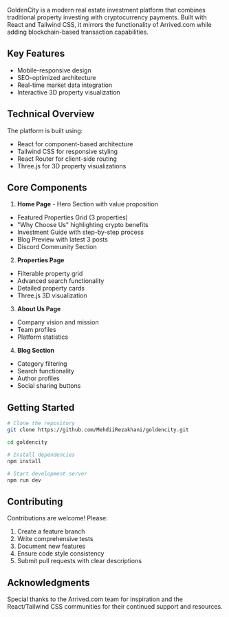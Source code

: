 GoldenCity is a modern real estate investment platform that combines traditional property investing with cryptocurrency payments. Built with React and Tailwind CSS, it mirrors the functionality of Arrived.com while adding blockchain-based transaction capabilities.

## Key Features

- Mobile-responsive design
- SEO-optimized architecture
- Real-time market data integration
- Interactive 3D property visualization

## Technical Overview

The platform is built using:

- React for component-based architecture
- Tailwind CSS for responsive styling
- React Router for client-side routing
- Three.js for 3D property visualizations

## Core Components

1. **Home Page** - Hero Section with value proposition

- Featured Properties Grid (3 properties)
- "Why Choose Us" highlighting crypto benefits
- Investment Guide with step-by-step process
- Blog Preview with latest 3 posts
- Discord Community Section

2. **Properties Page**

- Filterable property grid
- Advanced search functionality
- Detailed property cards
- Three.js 3D visualization

3. **About Us Page**

- Company vision and mission
- Team profiles
- Platform statistics

4. **Blog Section**

- Category filtering
- Search functionality
- Author profiles
- Social sharing buttons

## Getting Started

```bash
# Clone the repository
git clone https://github.com/MehdiiRezakhani/goldencity.git

cd goldencity

# Install dependencies
npm install

# Start development server
npm run dev
```

## Contributing

Contributions are welcome! Please:

1. Create a feature branch
2. Write comprehensive tests
3. Document new features
4. Ensure code style consistency
5. Submit pull requests with clear descriptions

## Acknowledgments

Special thanks to the Arrived.com team for inspiration and the React/Tailwind CSS communities for their continued support and resources.
